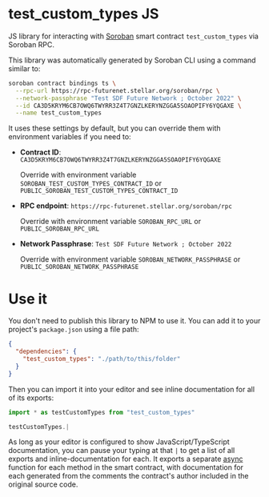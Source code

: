 # test_custom_types JS

JS library for interacting with [Soroban](https://soroban.stellar.org/) smart contract `test_custom_types` via Soroban RPC.

This library was automatically generated by Soroban CLI using a command similar to:

```bash
soroban contract bindings ts \
  --rpc-url https://rpc-futurenet.stellar.org/soroban/rpc \
  --network-passphrase "Test SDF Future Network ; October 2022" \
  --id CA3D5KRYM6CB7OWQ6TWYRR3Z4T7GNZLKERYNZGGA5SOAOPIFY6YQGAXE \
  --name test_custom_types
```

It uses these settings by default, but you can override them with environment variables if you need to:

- **Contract ID**: `CA3D5KRYM6CB7OWQ6TWYRR3Z4T7GNZLKERYNZGGA5SOAOPIFY6YQGAXE`

  Override with environment variable `SOROBAN_TEST_CUSTOM_TYPES_CONTRACT_ID` or `PUBLIC_SOROBAN_TEST_CUSTOM_TYPES_CONTRACT_ID`

- **RPC endpoint**: `https://rpc-futurenet.stellar.org/soroban/rpc`

  Override with environment variable `SOROBAN_RPC_URL` or `PUBLIC_SOROBAN_RPC_URL`

- **Network Passphrase**: `Test SDF Future Network ; October 2022`

  Override with environment variable `SOROBAN_NETWORK_PASSPHRASE` or `PUBLIC_SOROBAN_NETWORK_PASSPHRASE`

# Use it

You don't need to publish this library to NPM to use it. You can add it to your project's `package.json` using a file path:

```json
{
  "dependencies": {
    "test_custom_types": "./path/to/this/folder"
  }
}
```

Then you can import it into your editor and see inline documentation for all of its exports:

```js
import * as testCustomTypes from "test_custom_types"

testCustomTypes.|
```

As long as your editor is configured to show JavaScript/TypeScript documentation, you can pause your typing at that `|` to get a list of all exports and inline-documentation for each. It exports a separate [async](https://developer.mozilla.org/en-US/docs/Web/JavaScript/Reference/Statements/async_function) function for each method in the smart contract, with documentation for each generated from the comments the contract's author included in the original source code.
